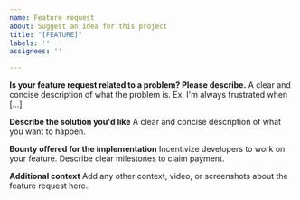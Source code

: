 ```yaml
---
name: Feature request
about: Suggest an idea for this project
title: "[FEATURE]"
labels: ''
assignees: ''

---
```


**Is your feature request related to a problem? Please describe.**
A clear and concise description of what the problem is. Ex. I'm always frustrated when [...]

**Describe the solution you'd like**
A clear and concise description of what you want to happen.

**Bounty offered for the implementation**
Incentivize developers to work on your feature. Describe clear milestones to claim payment. 

**Additional context**
Add any other context, video, or screenshots about the feature request here.
